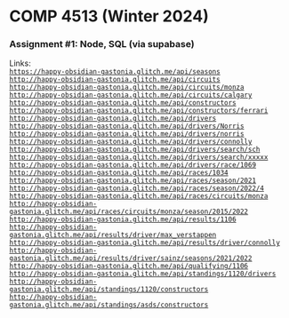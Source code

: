 # COMP 4513 (Winter 2024)

### Assignment #1: Node, SQL (via supabase)

Links: <br>
[`https://happy-obsidian-gastonia.glitch.me/api/seasons`](https://happy-obsidian-gastonia.glitch.me/api/seasons) <br>
[`http://happy-obsidian-gastonia.glitch.me/api/circuits`](http://happy-obsidian-gastonia.glitch.me/api/circuits) <br>
[`http://happy-obsidian-gastonia.glitch.me/api/circuits/monza`](http://happy-obsidian-gastonia.glitch.me/api/circuits/monza) <br>
[`http://happy-obsidian-gastonia.glitch.me/api/circuits/calgary`](http://happy-obsidian-gastonia.glitch.me/api/circuits/calgary) <br>
[`http://happy-obsidian-gastonia.glitch.me/api/constructors`](http://happy-obsidian-gastonia.glitch.me/api/constructors) <br>
[`http://happy-obsidian-gastonia.glitch.me/api/constructors/ferrari`](http://happy-obsidian-gastonia.glitch.me/api/constructors/ferrari) <br>
[`http://happy-obsidian-gastonia.glitch.me/api/drivers`](http://happy-obsidian-gastonia.glitch.me/api/drivers) <br>
[`http://happy-obsidian-gastonia.glitch.me/api/drivers/Norris`](http://happy-obsidian-gastonia.glitch.me/api/drivers/Norris) <br>
[`http://happy-obsidian-gastonia.glitch.me/api/drivers/norris`](http://happy-obsidian-gastonia.glitch.me/api/drivers/norris) <br>
[`http://happy-obsidian-gastonia.glitch.me/api/drivers/connolly`](http://happy-obsidian-gastonia.glitch.me/api/drivers/connolly) <br>
[`http://happy-obsidian-gastonia.glitch.me/api/drivers/search/sch`](http://happy-obsidian-gastonia.glitch.me/api/drivers/search/sch) <br>
[`http://happy-obsidian-gastonia.glitch.me/api/drivers/search/xxxxx`](http://happy-obsidian-gastonia.glitch.me/api/drivers/search/xxxxx) <br>
[`http://happy-obsidian-gastonia.glitch.me/api/drivers/race/1069`](http://happy-obsidian-gastonia.glitch.me/api/drivers/race/1069) <br>
[`http://happy-obsidian-gastonia.glitch.me/api/races/1034`](http://happy-obsidian-gastonia.glitch.me/api/races/1034) <br>
[`http://happy-obsidian-gastonia.glitch.me/api/races/season/2021`](http://happy-obsidian-gastonia.glitch.me/api/races/season/2021) <br>
[`http://happy-obsidian-gastonia.glitch.me/api/races/season/2022/4`](http://happy-obsidian-gastonia.glitch.me/api/races/season/2022/4) <br>
[`http://happy-obsidian-gastonia.glitch.me/api/races/circuits/monza`](http://happy-obsidian-gastonia.glitch.me/api/races/circuits/monza) <br>
[`http://happy-obsidian-gastonia.glitch.me/api/races/circuits/monza/season/2015/2022`](http://happy-obsidian-gastonia.glitch.me/api/races/circuits/monza/season/2015/2022) <br>
[`http://happy-obsidian-gastonia.glitch.me/api/results/1106`](http://happy-obsidian-gastonia.glitch.me/api/results/1106) <br>
[`http://happy-obsidian-gastonia.glitch.me/api/results/driver/max_verstappen`](http://happy-obsidian-gastonia.glitch.me/api/results/driver/max_verstappen) <br>
[`http://happy-obsidian-gastonia.glitch.me/api/results/driver/connolly`](http://happy-obsidian-gastonia.glitch.me/api/results/driver/connolly) <br>
[`http://happy-obsidian-gastonia.glitch.me/api/results/driver/sainz/seasons/2021/2022`](http://happy-obsidian-gastonia.glitch.me/api/results/driver/sainz/seasons/2021/2022) <br>
[`http://happy-obsidian-gastonia.glitch.me/api/qualifying/1106`](http://happy-obsidian-gastonia.glitch.me/api/qualifying/1106) <br>
[`http://happy-obsidian-gastonia.glitch.me/api/standings/1120/drivers`](http://happy-obsidian-gastonia.glitch.me/api/standings/1120/drivers) <br>
[`http://happy-obsidian-gastonia.glitch.me/api/standings/1120/constructors`](http://happy-obsidian-gastonia.glitch.me/api/standings/1120/constructors) <br>
[`http://happy-obsidian-gastonia.glitch.me/api/standings/asds/constructors`](http://happy-obsidian-gastonia.glitch.me/api/standings/asds/constructors) <br>
